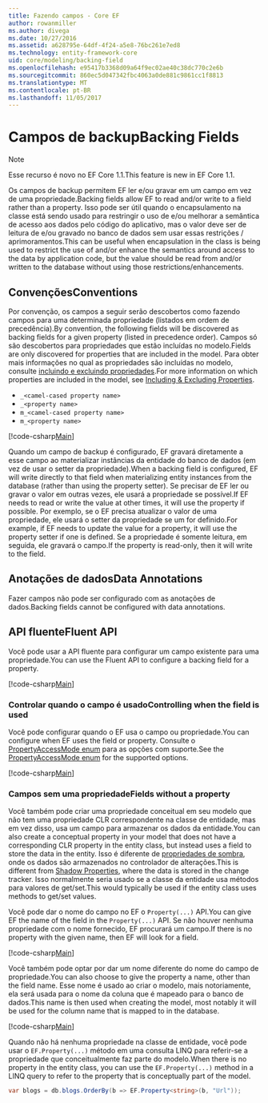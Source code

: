```yaml
---
title: Fazendo campos - Core EF
author: rowanmiller
ms.author: divega
ms.date: 10/27/2016
ms.assetid: a628795e-64df-4f24-a5e8-76bc261e7ed8
ms.technology: entity-framework-core
uid: core/modeling/backing-field
ms.openlocfilehash: e95417b3368d09a64f9ec02ae40c38dc770c2e6b
ms.sourcegitcommit: 860ec5d047342fbc4063a0de881c9861cc1f8813
ms.translationtype: MT
ms.contentlocale: pt-BR
ms.lasthandoff: 11/05/2017
---
```

# <a name="backing-fields"></a><span data-ttu-id="35a87-102">Campos de backup</span><span class="sxs-lookup"><span data-stu-id="35a87-102">Backing Fields</span></span>

> [!NOTE]  
> <span data-ttu-id="35a87-103">Esse recurso é novo no EF Core 1.1.</span><span class="sxs-lookup"><span data-stu-id="35a87-103">This feature is new in EF Core 1.1.</span></span>

<span data-ttu-id="35a87-104">Os campos de backup permitem EF ler e/ou gravar em um campo em vez de uma propriedade.</span><span class="sxs-lookup"><span data-stu-id="35a87-104">Backing fields allow EF to read and/or write to a field rather than a property.</span></span> <span data-ttu-id="35a87-105">Isso pode ser útil quando o encapsulamento na classe está sendo usado para restringir o uso de e/ou melhorar a semântica de acesso aos dados pelo código do aplicativo, mas o valor deve ser de leitura de e/ou gravado no banco de dados sem usar essas restrições / aprimoramentos.</span><span class="sxs-lookup"><span data-stu-id="35a87-105">This can be useful when encapsulation in the class is being used to restrict the use of and/or enhance the semantics around access to the data by application code, but the value should be read from and/or written to the database without using those restrictions/enhancements.</span></span>

## <a name="conventions"></a><span data-ttu-id="35a87-106">Convenções</span><span class="sxs-lookup"><span data-stu-id="35a87-106">Conventions</span></span>

<span data-ttu-id="35a87-107">Por convenção, os campos a seguir serão descobertos como fazendo campos para uma determinada propriedade (listados em ordem de precedência).</span><span class="sxs-lookup"><span data-stu-id="35a87-107">By convention, the following fields will be discovered as backing fields for a given property (listed in precedence order).</span></span> <span data-ttu-id="35a87-108">Campos só são descobertos para propriedades que estão incluídas no modelo.</span><span class="sxs-lookup"><span data-stu-id="35a87-108">Fields are only discovered for properties that are included in the model.</span></span> <span data-ttu-id="35a87-109">Para obter mais informações no qual as propriedades são incluídas no modelo, consulte [incluindo e excluindo propriedades](included-properties.md).</span><span class="sxs-lookup"><span data-stu-id="35a87-109">For more information on which properties are included in the model, see [Including & Excluding Properties](included-properties.md).</span></span>

* `_<camel-cased property name>`
* `_<property name>`
* `m_<camel-cased property name>`
* `m_<property name>`

[!code-csharp[Main](../../../samples/core/Modeling/Conventions/Samples/BackingField.cs#Sample)]

<span data-ttu-id="35a87-110">Quando um campo de backup é configurado, EF gravará diretamente a esse campo ao materializar instâncias da entidade do banco de dados (em vez de usar o setter da propriedade).</span><span class="sxs-lookup"><span data-stu-id="35a87-110">When a backing field is configured, EF will write directly to that field when materializing entity instances from the database (rather than using the property setter).</span></span> <span data-ttu-id="35a87-111">Se precisar de EF ler ou gravar o valor em outras vezes, ele usará a propriedade se possível.</span><span class="sxs-lookup"><span data-stu-id="35a87-111">If EF needs to read or write the value at other times, it will use the property if possible.</span></span> <span data-ttu-id="35a87-112">Por exemplo, se o EF precisa atualizar o valor de uma propriedade, ele usará o setter da propriedade se um for definido.</span><span class="sxs-lookup"><span data-stu-id="35a87-112">For example, if EF needs to update the value for a property, it will use the property setter if one is defined.</span></span> <span data-ttu-id="35a87-113">Se a propriedade é somente leitura, em seguida, ele gravará o campo.</span><span class="sxs-lookup"><span data-stu-id="35a87-113">If the property is read-only, then it will write to the field.</span></span>

## <a name="data-annotations"></a><span data-ttu-id="35a87-114">Anotações de dados</span><span class="sxs-lookup"><span data-stu-id="35a87-114">Data Annotations</span></span>

<span data-ttu-id="35a87-115">Fazer campos não pode ser configurado com as anotações de dados.</span><span class="sxs-lookup"><span data-stu-id="35a87-115">Backing fields cannot be configured with data annotations.</span></span>

## <a name="fluent-api"></a><span data-ttu-id="35a87-116">API fluente</span><span class="sxs-lookup"><span data-stu-id="35a87-116">Fluent API</span></span>

<span data-ttu-id="35a87-117">Você pode usar a API fluente para configurar um campo existente para uma propriedade.</span><span class="sxs-lookup"><span data-stu-id="35a87-117">You can use the Fluent API to configure a backing field for a property.</span></span>

[!code-csharp[Main](../../../samples/core/Modeling/FluentAPI/Samples/BackingField.cs#Sample)]

### <a name="controlling-when-the-field-is-used"></a><span data-ttu-id="35a87-118">Controlar quando o campo é usado</span><span class="sxs-lookup"><span data-stu-id="35a87-118">Controlling when the field is used</span></span>

<span data-ttu-id="35a87-119">Você pode configurar quando o EF usa o campo ou propriedade.</span><span class="sxs-lookup"><span data-stu-id="35a87-119">You can configure when EF uses the field or property.</span></span> <span data-ttu-id="35a87-120">Consulte o [PropertyAccessMode enum](https://docs.microsoft.com/dotnet/api/microsoft.entityframeworkcore.propertyaccessmode) para as opções com suporte.</span><span class="sxs-lookup"><span data-stu-id="35a87-120">See the [PropertyAccessMode enum](https://docs.microsoft.com/dotnet/api/microsoft.entityframeworkcore.propertyaccessmode) for the supported options.</span></span>

[!code-csharp[Main](../../../samples/core/Modeling/FluentAPI/Samples/BackingFieldAccessMode.cs#Sample)]

### <a name="fields-without-a-property"></a><span data-ttu-id="35a87-121">Campos sem uma propriedade</span><span class="sxs-lookup"><span data-stu-id="35a87-121">Fields without a property</span></span>

<span data-ttu-id="35a87-122">Você também pode criar uma propriedade conceitual em seu modelo que não tem uma propriedade CLR correspondente na classe de entidade, mas em vez disso, usa um campo para armazenar os dados da entidade.</span><span class="sxs-lookup"><span data-stu-id="35a87-122">You can also create a conceptual property in your model that does not have a corresponding CLR property in the entity class, but instead uses a field to store the data in the entity.</span></span> <span data-ttu-id="35a87-123">Isso é diferente de [propriedades de sombra](shadow-properties.md), onde os dados são armazenados no controlador de alterações.</span><span class="sxs-lookup"><span data-stu-id="35a87-123">This is different from [Shadow Properties](shadow-properties.md), where the data is stored in the change tracker.</span></span> <span data-ttu-id="35a87-124">Isso normalmente seria usado se a classe da entidade usa métodos para valores de get/set.</span><span class="sxs-lookup"><span data-stu-id="35a87-124">This would typically be used if the entity class uses methods to get/set values.</span></span>

<span data-ttu-id="35a87-125">Você pode dar o nome do campo no EF o `Property(...)` API.</span><span class="sxs-lookup"><span data-stu-id="35a87-125">You can give EF the name of the field in the `Property(...)` API.</span></span> <span data-ttu-id="35a87-126">Se não houver nenhuma propriedade com o nome fornecido, EF procurará um campo.</span><span class="sxs-lookup"><span data-stu-id="35a87-126">If there is no property with the given name, then EF will look for a field.</span></span>

[!code-csharp[Main](../../../samples/core/Modeling/FluentAPI/Samples/BackingFieldNoProperty.cs#Sample)]

<span data-ttu-id="35a87-127">Você também pode optar por dar um nome diferente do nome do campo de propriedade.</span><span class="sxs-lookup"><span data-stu-id="35a87-127">You can also choose to give the property a name, other than the field name.</span></span> <span data-ttu-id="35a87-128">Esse nome é usado ao criar o modelo, mais notoriamente, ela será usada para o nome da coluna que é mapeado para o banco de dados.</span><span class="sxs-lookup"><span data-stu-id="35a87-128">This name is then used when creating the model, most notably it will be used for the column name that is mapped to in the database.</span></span>

[!code-csharp[Main](../../../samples/core/Modeling/FluentAPI/Samples/BackingFieldConceptualProperty.cs#Sample)]

<span data-ttu-id="35a87-129">Quando não há nenhuma propriedade na classe de entidade, você pode usar o `EF.Property(...)` método em uma consulta LINQ para referir-se a propriedade que conceitualmente faz parte do modelo.</span><span class="sxs-lookup"><span data-stu-id="35a87-129">When there is no property in the entity class, you can use the `EF.Property(...)` method in a LINQ query to refer to the property that is conceptually part of the model.</span></span>

``` csharp
var blogs = db.blogs.OrderBy(b => EF.Property<string>(b, "Url"));
```
